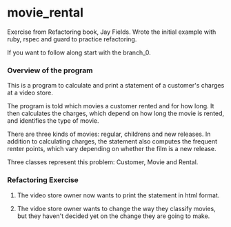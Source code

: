 movie_rental
============

Exercise from Refactoring book, Jay Fields. Wrote the initial example with ruby, rspec and guard to practice refactoring. 

If you want to follow along start with the branch_0.

### Overview of the program
This is a program to calculate and print a statement of a customer's charges at a video store.

The program is told which movies a customer rented and for how long. It then calculates the charges, which depend on 
how long the movie is rented, and identifies the type of movie.

There are three kinds of movies: regular, childrens and new releases. In addition to calculating charges, the statement
 also computes the frequent renter points, which vary depending on whether the film is a new release.

 Three classes represent this problem: Customer, Movie and Rental.


### Refactoring Exercise
1. The video store owner now wants to print the statement in html format.

2. The vidoe store owner wants to change the way they classify movies, but they haven't decided yet on the change they are
going to make.


